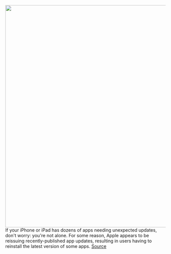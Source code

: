<img src='https://cdn.vox-cdn.com/thumbor/6kioDcBsj8ZdN_D-5wOVT6sYsmw=/0x0:2040x1360/1200x800/filters:focal(857x517:1183x843)/cdn.vox-cdn.com/uploads/chorus_image/image/66839423/akrales_190914_3666_0109.0.jpg' width='700px' /><br/>
If your iPhone or iPad has dozens of apps needing unexpected updates, don't worry: you're not alone. For some reason, Apple appears to be reissuing recently-published app updates, resulting in users having to reinstall the latest version of some apps.
<a href='https://www.theverge.com/2020/5/25/21269437/apple-ios-unxepected-app-updates-13-5-bug-error'> Source <a/>